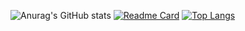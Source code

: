 
![Anurag's GitHub stats](https://github-readme-stats.vercel.app/api?username=SeifKhaled13&show_icons=true&theme=radical)
[![Readme Card](https://github-readme-stats.vercel.app/api/pin/?username=SeifKhaled13&repo=alx-low_level_programming&theme=radical)](https://github.com/anuraghazra/github-readme-stats) 
[![Top Langs](https://github-readme-stats.vercel.app/api/top-langs/?username=SeifKhaled13&theme=radical)](https://github.com/anuraghazra/github-readme-stats) 
